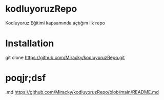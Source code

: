 # kodluyoruzRepo
Kodluyoruz Eğitimi kapsamında açtığım ilk repo

# Installation
git clone https://github.com/Miracky/kodluyoruzRepo.git

# poqjr;dsf
.md https://github.com/Miracky/kodluyoruzRepo/blob/main/README.md

